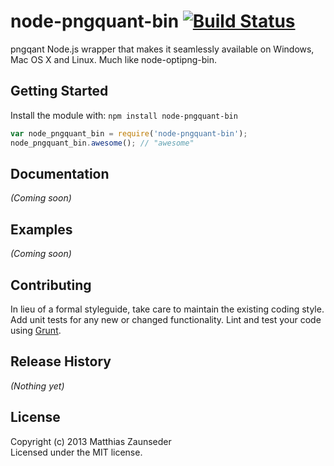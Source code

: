 # node-pngquant-bin [![Build Status](https://secure.travis-ci.org/zauni/node-pngquant-bin.png?branch=master)](http://travis-ci.org/zauni/node-pngquant-bin)

pngqant Node.js wrapper that makes it seamlessly available on Windows, Mac OS X and Linux. Much like node-optipng-bin.

## Getting Started
Install the module with: `npm install node-pngquant-bin`

```javascript
var node_pngquant_bin = require('node-pngquant-bin');
node_pngquant_bin.awesome(); // "awesome"
```

## Documentation
_(Coming soon)_

## Examples
_(Coming soon)_

## Contributing
In lieu of a formal styleguide, take care to maintain the existing coding style. Add unit tests for any new or changed functionality. Lint and test your code using [Grunt](http://gruntjs.com/).

## Release History
_(Nothing yet)_

## License
Copyright (c) 2013 Matthias Zaunseder  
Licensed under the MIT license.
